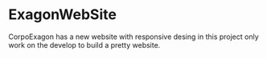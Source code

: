 # ExagonWebSite
CorpoExagon has a new website with responsive desing in this project only work on the develop to build a pretty website.
